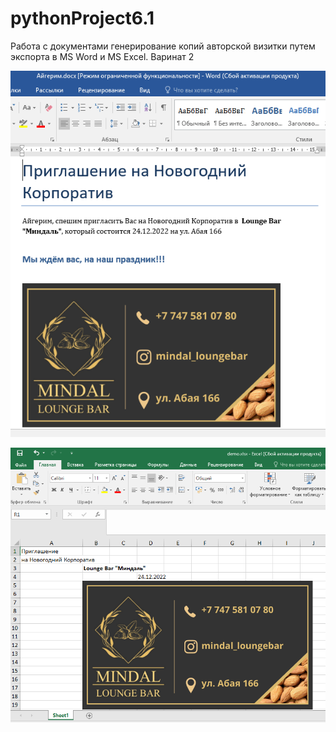 # pythonProject6.1
Работа с документами
генерирование копий авторской визитки путем экспорта в MS Word и MS Excel.
Варинат 2

![Screenshot](python6.1.1.png)

![Screenshot](python6.1.png)
